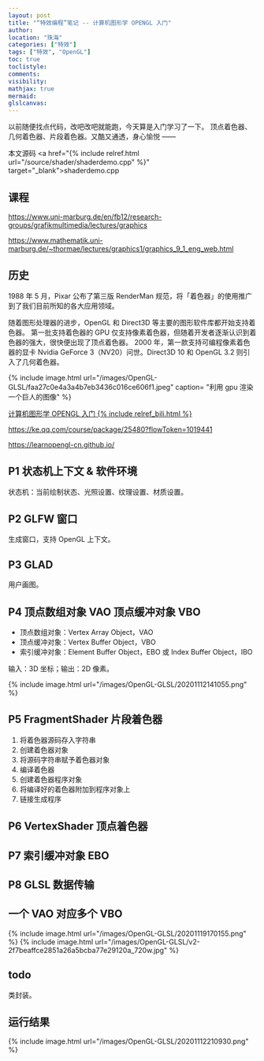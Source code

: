 ```yaml
---
layout: post
title: "“特效编程”笔记 -- 计算机图形学 OPENGL 入门"
author:
location: "珠海"
categories: ["特效"]
tags: ["特效", "OpenGL"]
toc: true
toclistyle:
comments:
visibility:
mathjax: true
mermaid:
glslcanvas:
---
```


以前随便找点代码，改吧改吧就能跑，今天算是入门学习了一下。
顶点着色器、几何着色器、片段着色器。又酷又通透，身心愉悦 ——

本文源码 <a href="{% include relref.html url="/source/shader/shaderdemo.cpp" %}" target="_blank">shaderdemo.cpp</a>


## 课程

<https://www.uni-marburg.de/en/fb12/research-groups/grafikmultimedia/lectures/graphics>

<https://www.mathematik.uni-marburg.de/~thormae/lectures/graphics1/graphics_9_1_eng_web.html>


## 历史

1988 年 5 月，Pixar 公布了第三版 RenderMan 规范，将「着色器」的使用推广到了我们目前所知的各大应用领域。

随着图形处理器的进步，OpenGL 和 Direct3D 等主要的图形软件库都开始支持着色器。
第一批支持着色器的 GPU 仅支持像素着色器，但随着开发者逐渐认识到着色器的强大，很快便出现了顶点着色器。
2000 年，第一款支持可编程像素着色器的显卡 Nvidia GeForce 3（NV20）问世。Direct3D 10 和 OpenGL 3.2 则引入了几何着色器。

{% include image.html url="/images/OpenGL-GLSL/faa27c0e4a3a4b7eb3436c016ce606f1.jpeg"
caption= "利用 gpu 渲染一个巨人的图像" %}

[计算机图形学 OPENGL 入门 {% include relref_bili.html %}](https://www.bilibili.com/video/BV1px41197A5)

<https://ke.qq.com/course/package/25480?flowToken=1019441>

<https://learnopengl-cn.github.io/>


## P1 状态机上下文 & 软件环境

状态机：当前绘制状态、光照设置、纹理设置、材质设置。


## P2 GLFW 窗口

生成窗口，支持 OpenGL 上下文。


## P3 GLAD

用户画图。


## P4 顶点数组对象 VAO 顶点缓冲对象 VBO

* 顶点数组对象：Vertex Array Object，VAO
* 顶点缓冲对象：Vertex Buffer Object，VBO
* 索引缓冲对象：Element Buffer Object，EBO 或 Index Buffer Object，IBO

输入：3D 坐标；输出：2D 像素。

{% include image.html url="/images/OpenGL-GLSL/20201112141055.png" %}


## P5 FragmentShader 片段着色器

1. 将着色器源码存入字符串
2. 创建着色器对象
3. 将源码字符串赋予着色器对象
4. 编译着色器
5. 创建着色器程序对象
6. 将编译好的着色器附加到程序对象上
7. 链接生成程序


## P6 VertexShader 顶点着色器


## P7 索引缓冲对象 EBO


## P8 GLSL 数据传输


## 一个 VAO 对应多个 VBO

{% include image.html url="/images/OpenGL-GLSL/20201119170155.png" %}
{% include image.html url="/images/OpenGL-GLSL/v2-2f7beaffce2851a26a5bcba77e29120a_720w.jpg" %}


## todo

类封装。


## 运行结果

{% include image.html url="/images/OpenGL-GLSL/20201112210930.png" %}
